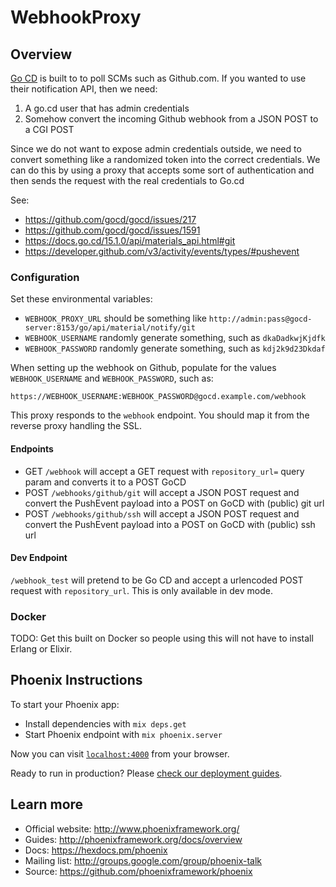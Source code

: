 # WebhookProxy

## Overview
[Go CD](https://go.cd) is built to to poll SCMs such as Github.com. If you wanted to use their
notification API, then we need:

  1. A go.cd user that has admin credentials
  2. Somehow convert the incoming Github webhook from a JSON POST to a CGI POST

Since we do not want to expose admin credentials outside, we need to convert something like a
randomized token into the correct credentials. We can do this by using a proxy that accepts
some sort of authentication and then sends the request with the real credentials to Go.cd

See:
  * https://github.com/gocd/gocd/issues/217
  * https://github.com/gocd/gocd/issues/1591
  * https://docs.go.cd/15.1.0/api/materials_api.html#git
  * https://developer.github.com/v3/activity/events/types/#pushevent

### Configuration

Set these environmental variables:

  * `WEBHOOK_PROXY_URL` should be something like `http://admin:pass@gocd-server:8153/go/api/material/notify/git`
  * `WEBHOOK_USERNAME` randomly generate something, such as `dkaDadkwjKjdfk`
  * `WEBHOOK_PASSWORD` randomly generate something, such as `kdj2k9d23Dkdaf`

When setting up the webhook on Github, populate for the values `WEBHOOK_USERNAME` and `WEBHOOK_PASSWORD`, such as:

```
https://WEBHOOK_USERNAME:WEBHOOK_PASSWORD@gocd.example.com/webhook
```

This proxy responds to the `webhook` endpoint. You should map it from the reverse proxy handling the SSL.

#### Endpoints

  * GET  `/webhook` will accept a GET request with `repository_url=` query param and converts it to a POST GoCD
  * POST `/webhooks/github/git` will accept a JSON POST request and convert the PushEvent payload into a POST on GoCD with (public) git url
  * POST `/webhooks/github/ssh` will accept a JSON POST request and convert the PushEvent payload into a POST on GoCD with (public) ssh url

#### Dev Endpoint

`/webhook_test` will pretend to be Go CD and accept a urlencoded POST request with `repository_url`. This is
only available in dev mode.

### Docker

TODO: Get this built on Docker so people using this will not have to install Erlang or Elixir.

## Phoenix Instructions
To start your Phoenix app:

  * Install dependencies with `mix deps.get`
  * Start Phoenix endpoint with `mix phoenix.server`

Now you can visit [`localhost:4000`](http://localhost:4000) from your browser.

Ready to run in production? Please [check our deployment guides](http://www.phoenixframework.org/docs/deployment).

## Learn more

  * Official website: http://www.phoenixframework.org/
  * Guides: http://phoenixframework.org/docs/overview
  * Docs: https://hexdocs.pm/phoenix
  * Mailing list: http://groups.google.com/group/phoenix-talk
  * Source: https://github.com/phoenixframework/phoenix

